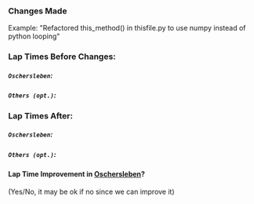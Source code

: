 ### Changes Made

Example: "Refactored this_method() in thisfile.py to use numpy instead of python looping"

### Lap Times Before Changes:

##### `Oschersleben`:

##### `Others (opt.)`:

### Lap Times After:

##### `Oschersleben`:

##### `Others (opt.)`:

#### Lap Time Improvement in [Oschersleben]()?

(Yes/No, it may be ok if no since we can improve it)

